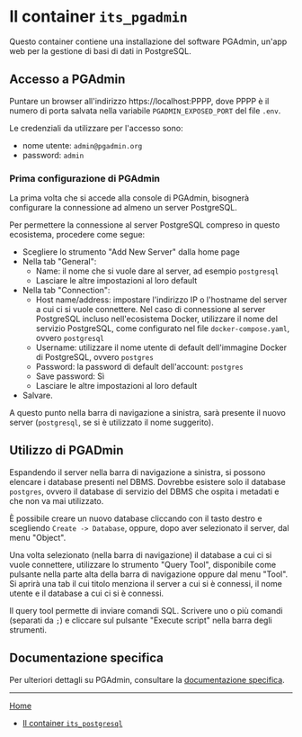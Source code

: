 # Il container `its_pgadmin` #

Questo container contiene una installazione del software PGAdmin, un'app web per la gestione di basi di dati in PostgreSQL. 

## Accesso a PGAdmin ##

Puntare un browser all'indirizzo https://localhost:PPPP, dove PPPP è il numero di porta salvata nella variabile `PGADMIN_EXPOSED_PORT` del file `.env`.

Le credenziali da utilizzare per l'accesso sono:
 * nome utente: `admin@pgadmin.org`
 * password: `admin`


### Prima configurazione di PGAdmin ###

La prima volta che si accede alla console di PGAdmin, bisognerà configurare la connessione ad almeno un server PostgreSQL. 

Per permettere la connessione al server PostgreSQL compreso in questo ecosistema, procedere come segue:

 * Scegliere lo strumento "Add New Server" dalla home page
 * Nella tab "General":
	 * Name: il nome che si vuole dare al server, ad esempio `postgresql`
	 * Lasciare le altre impostazioni al loro default
 * Nella tab "Connection":
	 * Host name/address: impostare l'indirizzo IP o l'hostname del server a cui ci si vuole connettere. Nel caso di connessione al server PostgreSQL incluso nell'ecosistema Docker, utilizzare il nome del servizio PostgreSQL, come configurato nel file `docker-compose.yaml`, ovvero `postgresql`
	 * Username: utilizzare il nome utente di default dell'immagine Docker di PostgreSQL, ovvero `postgres`
	 * Password: la password di default dell'account: `postgres`
	 * Save password: Sì
	 * Lasciare le altre impostazioni al loro default
 * Salvare.

A questo punto nella barra	di navigazione a sinistra, sarà presente il nuovo server (`postgresql`, se si è utilizzato il nome suggerito).


## Utilizzo di PGADmin ##

Espandendo il server nella barra di navigazione a sinistra, si possono elencare i database presenti nel DBMS. 
Dovrebbe esistere solo il database `postgres`, ovvero il database di servizio del DBMS che ospita i metadati e che non va mai utilizzato.

È possibile creare un nuovo database cliccando con il tasto destro e scegliendo `Create -> Database`, oppure, dopo aver selezionato il server, dal menu "Object".

Una volta selezionato (nella barra di navigazione) il database a cui ci si vuole connettere, utilizzare lo strumento "Query Tool", disponibile come pulsante nella parte alta della barra di navigazione oppure dal menu "Tool". Si aprirà una tab il cui titolo menziona il server a cui si è connessi, il nome utente e il database a cui ci si è connessi.

Il query tool permette di inviare comandi SQL. Scrivere uno o più comandi (separati da `;`) e cliccare sul pulsante "Execute script" nella barra degli strumenti.

## Documentazione specifica ##
Per ulteriori dettagli su PGAdmin, consultare la [documentazione specifica](https://www.pgadmin.org/docs/pgadmin4/latest/index.html).


----------

[Home](../README.md)
* [Il container `its_postgresql`](README.md)
